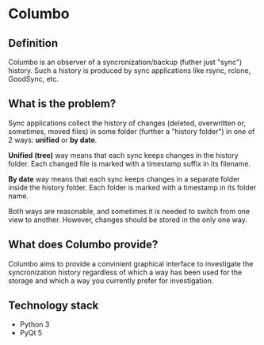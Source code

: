# Columbo
## Definition
Columbo is an observer of a syncronization/backup (futher just "sync") history. Such a history is produced by sync applications like rsync, rclone, GoodSync, etc.

## What is the problem?
Sync applications collect the history of changes (deleted, overwritten or, sometimes, moved files) in some folder (further a "history folder") in one of 2 ways: **unified** or **by date**.

**Unified (tree)** way means that each sync keeps changes in the history folder. Each changed file is marked with a timestamp suffix in its filename.

**By date** way means that each sync keeps changes in a separate folder inside the history folder. Each folder is marked with a timestamp in its folder name.

Both ways are reasonable, and sometimes it is needed to switch from one view to another. However, changes should be stored in the only one way.

## What does Columbo provide?
Columbo aims to provide a convinient graphical interface to investigate the syncronization history regardless of which a way has been used for the storage and which a way you currently prefer for investigation.

## Technology stack
+ Python 3
+ PyQt 5